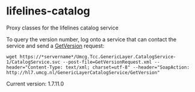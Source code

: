 # lifelines-catalog
Proxy classes for the lifelines catalog service

To query the version number, log onto a service that can contact the service and send a [GetVersion](src/test/resources/GetVersionRequest.xml) request:

```
wget https://*servername*/Umcg.Tcc.GenericLayer.CatalogService-1/CatalogService.svc --post-file=GetVersionRequest.xml --header="Content-Type: text/xml; charset=utf-8" --header="SoapAction: http://hl7.umcg.nl/GenericLayerCatalogService/GetVersion"
```

Current version: 1.7.11.0
